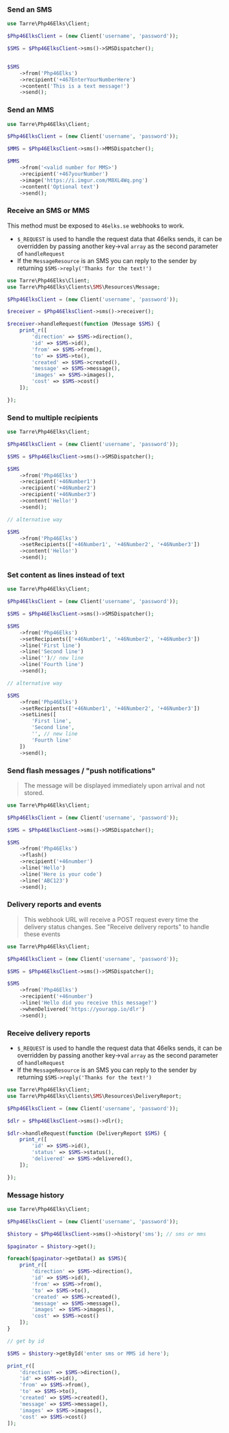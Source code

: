 ### Send an SMS
```php
use Tarre\Php46Elks\Client;

$Php46ElksClient = (new Client('username', 'password'));

$SMS = $Php46ElksClient->sms()->SMSDispatcher();


$SMS
    ->from('Php46Elks')
    ->recipient('+467EnterYourNumberHere')
    ->content('This is a text message!')
    ->send();
```

### Send an MMS
```php
use Tarre\Php46Elks\Client;

$Php46ElksClient = (new Client('username', 'password'));

$MMS = $Php46ElksClient->sms()->MMSDispatcher();

$MMS
    ->from('<valid number for MMS>')
    ->recipient('+467yourNumber')
    ->image('https://i.imgur.com/M8XL4Wq.png')
    ->content('Optional text')
    ->send();
```

### Receive an SMS or MMS

This method must be exposed to `46elks.se` webhooks to work.

* `$_REQUEST` is used to handle the request data that 46elks sends, it can be overridden by passing another key->val `array` as the second parameter of `handleRequest`
* If the `MessageResource` is an SMS you can reply to the sender by returning `$SMS->reply('Thanks for the text!')`

```php
use Tarre\Php46Elks\Client;
use Tarre\Php46Elks\Clients\SMS\Resources\Message;

$Php46ElksClient = (new Client('username', 'password'));

$receiver = $Php46ElksClient->sms()->receiver();

$receiver->handleRequest(function (Message $SMS) {
    print_r([
        'direction' => $SMS->direction(),
        'id' => $SMS->id(),
        'from' => $SMS->from(),
        'to' => $SMS->to(),
        'created' => $SMS->created(),
        'message' => $SMS->message(),
        'images' => $SMS->images(),
        'cost' => $SMS->cost() 
    ]);

});
```

### Send to multiple recipients

```php
use Tarre\Php46Elks\Client;

$Php46ElksClient = (new Client('username', 'password'));

$SMS = $Php46ElksClient->sms()->SMSDispatcher();

$SMS
    ->from('Php46Elks') 
    ->recipient('+46Number1')
    ->recipient('+46Number2')
    ->recipient('+46Number3')
    ->content('Hello!')
    ->send();

// alternative way

$SMS
    ->from('Php46Elks') 
    ->setRecipients(['+46Number1', '+46Number2', '+46Number3'])
    ->content('Hello!')
    ->send();
```

### Set content as lines instead of text

```php
use Tarre\Php46Elks\Client;

$Php46ElksClient = (new Client('username', 'password'));

$SMS = $Php46ElksClient->sms()->SMSDispatcher();

$SMS
    ->from('Php46Elks') 
    ->setRecipients(['+46Number1', '+46Number2', '+46Number3'])
    ->line('First line')
    ->line('Second line')
    ->line('')// new line
    ->line('Fourth line')
    ->send();

// alternative way

$SMS
    ->from('Php46Elks') 
    ->setRecipients(['+46Number1', '+46Number2', '+46Number3'])
    ->setLines([
        'First line',
        'Second line',
        '', // new line
        'Fourth line'
    ])  
    ->send();
```

### Send flash messages / "push notifications"

> The message will be displayed immediately upon arrival and not stored.

```php
use Tarre\Php46Elks\Client;

$Php46ElksClient = (new Client('username', 'password'));

$SMS = $Php46ElksClient->sms()->SMSDispatcher();

$SMS
    ->from('Php46Elks') 
    ->flash()
    ->recipient('+46number')
    ->line('Hello')
    ->line('Here is your code')
    ->line('ABC123')
    ->send();
```

### Delivery reports and events

> This webhook URL will receive a POST request every time the delivery status changes. See "Receive delivery reports" to handle these events

```php
use Tarre\Php46Elks\Client;

$Php46ElksClient = (new Client('username', 'password'));

$SMS = $Php46ElksClient->sms()->SMSDispatcher();

$SMS
    ->from('Php46Elks') 
    ->recipient('+46number')
    ->line('Hello did you receive this message?')
    ->whenDelivered('https://yourapp.io/dlr')
    ->send();
```

### Receive delivery reports


* `$_REQUEST` is used to handle the request data that 46elks sends, it can be overridden by passing another key->val `array` as the second parameter of `handleRequest`
* If the `MessageResource` is an SMS you can reply to the sender by returning `$SMS->reply('Thanks for the text!')`

```php
use Tarre\Php46Elks\Client;
use Tarre\Php46Elks\Clients\SMS\Resources\DeliveryReport;

$Php46ElksClient = (new Client('username', 'password'));

$dlr = $Php46ElksClient->sms()->dlr();

$dlr->handleRequest(function (DeliveryReport $SMS) {
    print_r([
        'id' => $SMS->id(),
        'status' => $SMS->status(),
        'delivered' => $SMS->delivered(),
    ]);

});
```

### Message history

```php
use Tarre\Php46Elks\Client;

$Php46ElksClient = (new Client('username', 'password'));

$history = $Php46ElksClient->sms()->history('sms'); // sms or mms

$paginator = $history->get(); 

foreach($paginator->getData() as $SMS){
    print_r([
        'direction' => $SMS->direction(),
        'id' => $SMS->id(),
        'from' => $SMS->from(),
        'to' => $SMS->to(),
        'created' => $SMS->created(),
        'message' => $SMS->message(),
        'images' => $SMS->images(),
        'cost' => $SMS->cost() 
    ]);
}

// get by id

$SMS = $history->getById('enter sms or MMS id here');

print_r([
    'direction' => $SMS->direction(),
    'id' => $SMS->id(),
    'from' => $SMS->from(),
    'to' => $SMS->to(),
    'created' => $SMS->created(),
    'message' => $SMS->message(),
    'images' => $SMS->images(),
    'cost' => $SMS->cost() 
]);
```
